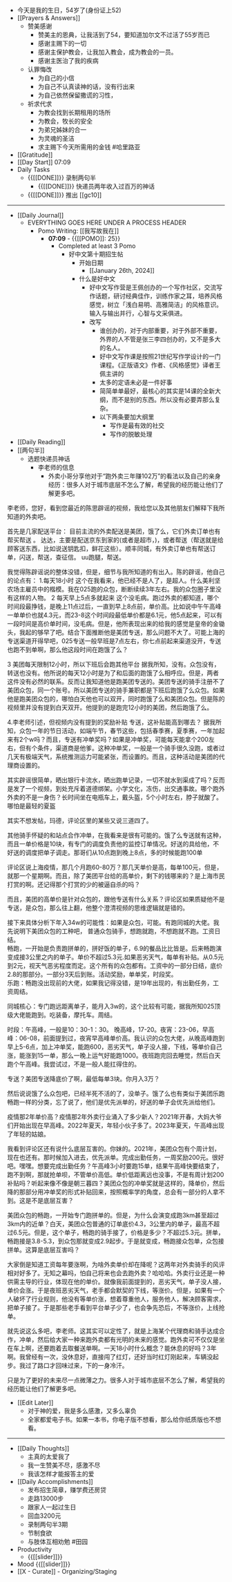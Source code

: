 - 今天是我的生日，54岁了(身份证上52)
- [[Prayers & Answers]]
    - 赞美感谢
        - 赞美主的恩典，让我活到了54，要知道加尔文不过活了55岁而已
        - 感谢主赐下的一切
        - 感谢主保护教会，让我加入教会，成为教会的一员。
        - 感谢主医治了我的疾病
    - 认罪悔改
        - 为自己的小信
        - 为自己不认真读神的话，没有行出来
        - 为自己依然保留撒谎的习性，
    - 祈求代求
        - 为教会找到长期租用的场所
        - 为教会，牧长的安全
        - 为弟兄姊妹的合一
        - 为灵魂的圣洁
        - 求主赐下今天所需用的金钱 #哈里路亚
- [[Gratitude]]
- [[Day Start]] 07:09
- Daily Tasks
    - {{[[DONE]]}} 录制两句半
        - {{[[DONE]]}} 快递员两年收入过百万的神话
    - {{[[DONE]]}} 推出 [[gc10]]
- ---
- [[Daily Journal]] 
    - EVERYTHING GOES HERE UNDER A PROCESS HEADER
        - Pomo Writing: [[我写故我在]]
            - **07:09** - {{[[POMO]]: 25}}
                -  Completed at least 3 Pomo
                    - 好中文第十期招生帖
                        - 开始日期
                            - [[January 26th, 2024]]
                        - 什么是好中文
                            - 好中文写作营是王佩创办的一个写作社区，交流写作话题，研讨经典佳作，训练作家之耳，培养风格感觉，树立「浅白易明、高雅简洁」的风格意识。输入与输出并行，心智与文采俱进。
                            - 改写
                                - 谁创办的，对于内部重要，对于外部不重要，外界的人不管是张三李四创办的，又不是多大的名人。
                                - 好中文写作课是按照21世纪写作学设计的一门课程。《正版语文》作者、《风格感觉》译者王佩主讲的
                                - 太多的定语未必是一件好事
                                - 简简单单最好，最核心的其实是14课的全新大纲，而不是别的东西。所以没有必要弄那么复杂。
                                - 以下两条要加大纲里
                                    - 写作是最有效的社交
                                    - 写作的脱敏处理
- [[Daily Reading]]
- [[两句半]]
    - 选题快递员神话
        - 李老师的信息
            - 外卖小哥分享他对于“跑外卖三年赚102万”的看法以及自己的亲身经历：很多人对于城市底层不怎么了解，希望我的经历能让他们了解更多吧。

李老师，您好，看到您最近的陈思辟谣的视频，我给您以及其他朋友们解释下我所知道的外卖吧。

首先是几家配送平台：                                                                   目前主流的外卖配送是美团，饿了么，它们外卖订单也有帮买帮送 。                                                                                   达达，主要是配送京东到家的(或者是超市，)，或者帮送（帮送就是给顾客送东西，比如说送钥匙扣，鲜花这些）。顺丰同城，有外卖订单也有帮送订单，闪送，帮送，查征信。 uu跑腿，帮送。

我觉得陈辟谣说的整体没错，但是，细节与我所知道的有出入。陈的辟谣，他自己的论点有：                                                         1.每天18小时    这个在我看来，他已经不是人了，是超人。什么美利坚农场主雇员中的楷模。我在025跑的众包，断断续续3年左右。我的众包圈子里没有这样的人物。
                                                                                                    2 每天早上5点多就起来  这个没毛病。跑过外卖的都知道，哪个时间段最挣钱，是晚上11点过后，一直到早上8点前，单价高。比如说中午午高峰一单单价也就4.3元，而23-8这个时间段最低单价都是6.1元，他5点起来，可以有一段时间是高价单时间，没毛病。但是，他所表现出来的给我的感觉是皇帝的金锄头，我起的够早了吧。结合下面推断他是美团专送，那么问题不大了。可能上海的专送渠道开得早吧，025专送一般早班是7点左右，你七点前起来渠道没开，专送也跑不到单啊，那么他这段时间在跑饿了么？
       
3 美团每天限制12小时，所以下班后会跑其他平台    据我所知，没有。众包没有，转送也没有。他所说的每天12小时是为了和后面的跑饿了么相呼应。但是，两者这件没有必然的联系。反而让我知道他是跑美团专送的。美团专送的骑手注册不了美团众包，同一个账号。所以美团专送的骑手兼职都是下班后跑饿了么众包。如果他是跑美团众包的，哪怕白天他也可以双开，同时跑饿了么和美团众包。但是陈的视频里并没有提到白天双开。他提到的是跑完12小时的美团，然后跑饿了么。   
                        
 4.李老师引述，但视频内没有提到的奖励补贴    专送，这补贴能高到哪去？ 据我所知，众包一年的节日活动，如端午节，春节这些，包括春季赛，夏季赛，一年加起来有2个w吗？而且，专送有冲单奖吗？如果是冲单奖，可能每天能拿个200左右，但有个条件，渠道商是他爹。这种冲单奖，一般是一个骑手很久没跑，或者过几天有极端天气，系统推测运力可能紧张，而设置的。而且，这种活动是美团的代理商设置的。

其实辟谣很简单，晒出银行卡流水，晒出跑单记录，一切不就水到渠成了吗？反而是发了一个视频，到处充斥着道德绑架。小学文化，冻伤，出交通事故。哪个跑外外卖的不是一身伤？长时间坐在电瓶车上，戴头盔，5个小时左右，脖子就酸了。哪怕是最轻的夏盔

其实不想发帖，玛德，评论区里的某些又说三道四了。

其他骑手怀疑的和站点合作冲单，在我看来是很有可能的。饿了么专送就有这种，而且一单价格是10块，有专门的调度负责他的监控订单情况。好送的具给他，不好送的调度把单子调走。那哥们从10点跑到晚上8点，多的时候能跑100单

评论区说上海疫情，那几个月跑60-80万？那几天单价是高，每单100元，但是，就那一个星期啊。而且，除了美团平台给的高单价，剩下的钱哪来的？是上海市民打赏的啊。还记得那个打赏的少的被逼自杀的吗？

而且，美团的高单价是针对众包的，跟他专送有什么关系？评论区如果质疑他不是专送，是众包，那么往上翻，他整个澄清视频的思维逻辑就是错的。

接下来具体分析下年入34w的可能性：如果是众包，可能。有跑同城的大佬。我先说明下美团众包的工种吧，    普通众包骑手，想跑就跑，不想跑就不跑。工资日结。    
                                                                                                           畅跑，一开始是负责跑拼单的，拼好饭的单子，6.9的餐品比比皆是。后来畅跑演变成接3公里之内的单子。单价不超过5.3元.如果恶劣天气，每单有补贴。从0.5元到2元，视天气恶劣程度而定。这个所有的众包都有。工资中的一部分日结，底价2.8的那部分。一部分3天后到账。活动奖励，单单奖，时段奖。                                            
乐跑：畅跑没出现前的大佬，如果我记得没错，是19年出现的，有出勤任务，工资周结。  

同城核心：专门跑远距离单子，能月入3w的，这个比较有可能，据我所知025顶级大佬能跑到。吃装备，摩托车。周结。

 时段：午高峰，一般是10：30-1：30。 晚高峰，17-20。夜宵：23-06，早高峰：06-08，前面提到过，夜宵早高峰单价高。我认识的众包大佬，从晚高峰跑到早上5-6点，加上冲单奖，能跑600，恶劣天气，单子没人接，下线，等单价自己涨，能涨到15一单，那么一晚上运气好能跑1000。夜班跑完回去睡觉，然后白天跑个午高峰。我尝试过，不是一般人能扛得住的。

专送？美团专送降底价了啊，最低每单3块。你月入3万？

然后说说饿了么众包吧，已经半死不活的了，没单子。饿了么也有类似于美团乐跑畅跑一样的分类，忘了说了，他们是优先派单的，好送的单子会优先派给他们。

疫情那2年单价高？疫情那2年外卖行业涌入了多少新人？2021年开春，大妈大爷们开始出现在早高峰。2022年夏天，年轻小伙子多了。2023年夏天，午高峰出现了年轻的姑娘。

我看到评论区还有说什么底层互害的。你妹的。2021年，美团众包有个周计划，现在也还有。那时候加入进去，优先派单。完成出勤任务，一周奖励200元。很好吧。嘿嘿。想要完成出勤任务？午高峰3小时要跑15单，结果午高峰快要结束了，跑不到啊，那就抢单呗，不管单价高低。单价低距离远也没事，不是有周计划200补贴吗？听起来像不像是朝三暮四？美团众包的冲单奖就是这样的，降单价，然后降的那部分用冲单奖的形式补贴回来，按照概率学的角度，总会有一部分的人拿不到。这是不是底层互害？

美团众包的畅跑，一开始专门跑拼单的。但是，为什么会演变成跑3km甚至超过3km内的近单？白天，美团众包普通的订单底价4.3，3公里内的单子，最高不超过6.5元。但是，这个单子，畅跑的骑手接了，价格是多少？不超过5.3元。拼单，畅跑接是3.8-5.3，到众包那就变成2.9起步。于是就变成，畅跑接众包单，众包接拼单。这算是底层互害吗？

大家倒是知道工资每年要涨啊，为啥外卖单价却在降呢？这两年对外卖骑手的风评相对好多了。无知之幕吗，怕自己将来也会去跑外卖？哈哈哈。外卖行业还是一种供需主导的行业，体现在他的单价。就像我前面提到的，恶劣天气，单子没人接，单价会涨。于是夜班恶劣天气，老手都会默契的下线，等涨价。但是，如果有一个人破坏了行业规则，他没有等单价涨，想着尊重他人，服务他人，解决顾客需求，把单子接了。于是那些老手看到平台单子少了，也会争先恐后，不等涨价，上线抢单。

就先说这么多吧，李老师。这其实可以定性了，就是上海某个代理商和骑手达成合作，冲单，然后给大家一种来跑外卖都有光明的未来的感觉。跑外卖可不仅仅是坐在车上啊，还要跑着去取餐送单啊。一天18小时什么概念？能休息的好吗？3年啊。我曾经有一次，没休息好，直接闯了红灯，还好当时红灯刚起来，车辆没起步。我过了路口才回味过来，下的一身冷汗。

只是为了更好的未来尽一点微薄之力。很多人对于城市底层不怎么了解，希望我的经历能让他们了解更多吧。
- [[Edit Later]]
    - 对于神的爱，我是多么感激，又多么辜负
    - 全家都爱电子书。如果一本书，你电子版不想看，那么给你纸质版也不想看。
- ---
- [[Daily Thoughts]]
    - 主真的太爱我了
    - 我一生赞美不尽，感激不尽
    - 我该怎样才能报答主的爱
- [[Daily Accomplishments]]
    - 发布招生简章，赚学费还房贷
    - 走路13000步
    - 跟家人一起过生日
    - 回血3200元
    - 录制两句半3期
    - 节制食欲
    - 与肢体互相劝勉 #田园
- Productivity
    - {{[[slider]]}}
- Mood {{[[slider]]}}
- [[X - Curate]]  - Organizing/Staging
